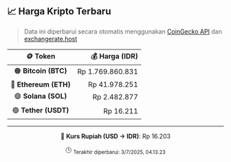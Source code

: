 

<!-- HARGA_KRIPTO -->
## 📈 Harga Kripto Terbaru

> Data ini diperbarui secara otomatis menggunakan [CoinGecko API](https://www.coingecko.com/) dan [exchangerate.host](https://exchangerate.host/)

<div align="center">

| 🪙 Token | 💰 Harga (IDR) |
|:------:|---------------:|
| 🟠 **Bitcoin (BTC)**   | Rp 1.769.860.831 |
| 🔵 **Ethereum (ETH)**  | Rp 41.978.251 |
| 🟣 **Solana (SOL)**    | Rp 2.482.877 |
| 🟢 **Tether (USDT)**   | Rp 16.211 |

---

💱 **Kurs Rupiah (USD → IDR)**: Rp 16.203

🕒 <sub>Terakhir diperbarui: 3/7/2025, 04.13.23</sub>

</div>
<!-- /HARGA_KRIPTO -->